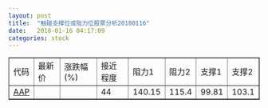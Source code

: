 ```yaml
---
layout: post
title:  "触碰支撑位或阻力位股票分析20180116"
date:   2018-01-16 04:17:09
categories: stock
---
```

<script type="text/javascript">
var stockList = []
stockList.push('gb_aap');
</script>
<table border="1">
 <tr>
 <td>代码</td>
 <td>最新价</td>
 <td>涨跌幅(%)</td>
 <td>接近程度</td>
 <td>阻力1</td>
 <td>阻力2</td>
 <td>支撑1</td>
 <td>支撑2</td>
</tr>
  <tr id="aap" class="green">
  <td><a href="http://stock.finance.sina.com.cn/usstock/quotes/AAP.html" target="_blank">AAP</a></td><td></td><td></td><td>44</td><td>140.15</td><td>115.4</td><td>99.81</td><td>103.1</td></tr>
</table>
